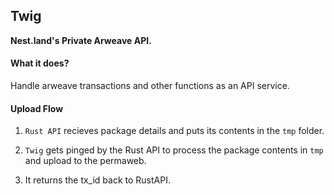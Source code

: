 ## Twig

**Nest.land's Private Arweave API.**

#### What it does?

Handle arweave transactions and other functions as an API service.

#### Upload Flow

1. `Rust API` recieves package details and puts its contents in the `tmp` folder.

2. `Twig` gets pinged by the Rust API to process the package contents in `tmp` and upload to the permaweb.

3. It returns the tx_id back to RustAPI.
